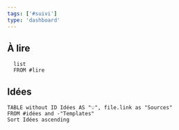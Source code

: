 ```yaml
---
tags: ['#suivi']  
type: 'dashboard'
---
```


## À lire
```dataview
  list
  FROM #lire
```

   



## Idées 
```dataview
TABLE without ID Idées AS "💡", file.link as "Sources"
FROM #idées and -"Templates"
Sort Idées ascending
```
